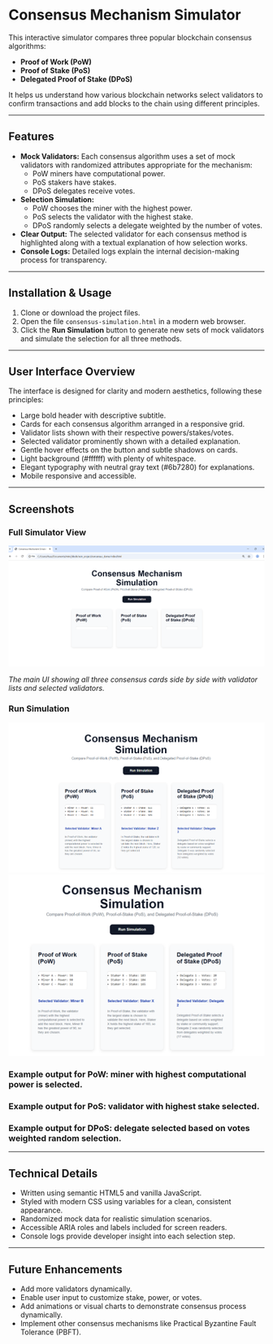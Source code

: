 # Consensus Mechanism Simulator

 This interactive simulator compares three popular blockchain consensus algorithms:

- **Proof of Work (PoW)**
- **Proof of Stake (PoS)**
- **Delegated Proof of Stake (DPoS)**

It helps us understand how various blockchain networks select validators to confirm transactions and add blocks to the chain using different principles.

---

## Features

- **Mock Validators:** Each consensus algorithm uses a set of mock validators with randomized attributes appropriate for the mechanism:
  - PoW miners have computational power.
  - PoS stakers have stakes.
  - DPoS delegates receive votes.
- **Selection Simulation:** 
  - PoW chooses the miner with the highest power.
  - PoS selects the validator with the highest stake.
  - DPoS randomly selects a delegate weighted by the number of votes.
- **Clear Output:** The selected validator for each consensus method is highlighted along with a textual explanation of how selection works.
- **Console Logs:** Detailed logs explain the internal decision-making process for transparency.

---

## Installation & Usage

1. Clone or download the project files.
2. Open the file `consensus-simulation.html` in a modern web browser.
3. Click the **Run Simulation** button to generate new sets of mock validators and simulate the selection for all three methods.

---

## User Interface Overview

The interface is designed for clarity and modern aesthetics, following these principles:

- Large bold header with descriptive subtitle.
- Cards for each consensus algorithm arranged in a responsive grid.
- Validator lists shown with their respective powers/stakes/votes.
- Selected validator prominently shown with a detailed explanation.
- Gentle hover effects on the button and subtle shadows on cards.
- Light background (#ffffff) with plenty of whitespace.
- Elegant typography with neutral gray text (#6b7280) for explanations.
- Mobile responsive and accessible.

---

## Screenshots

### Full Simulator View

![Simulator Full View](screenshots/c-1.png)

*The main UI showing all three consensus cards side by side with validator lists and selected validators.*


### Run Simulation

![Running the simmulation](screenshots/c-2.png)
![Running the simmulation](screenshots/c-3.png)


### Example output for PoW: miner with highest computational power is selected.
### Example output for PoS: validator with highest stake selected.
### Example output for DPoS: delegate selected based on votes weighted random selection.
---


## Technical Details

- Written using semantic HTML5 and vanilla JavaScript.
- Styled with modern CSS using variables for a clean, consistent appearance.
- Randomized mock data for realistic simulation scenarios.
- Accessible ARIA roles and labels included for screen readers.
- Console logs provide developer insight into each selection step.

---

## Future Enhancements

- Add more validators dynamically.
- Enable user input to customize stake, power, or votes.
- Add animations or visual charts to demonstrate consensus process dynamically.
- Implement other consensus mechanisms like Practical Byzantine Fault Tolerance (PBFT).




